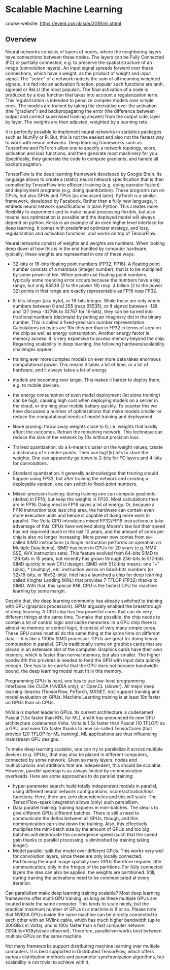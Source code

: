 # Scalable Machine Learning

course website: https://event.cwi.nl/lsde/2019/ml.shtml

## Overview

Neural networks consists of layers of nodes, where the neighboring layers have connections between these nodes. The layers can be Fully Connected (FC) or partially connected, e.g. to preserve the spatial structure of an image (convolution layers). An input signal spreads forward over these connections, which have a weight, as the product of weight and input signal. The "score" of a network node is the sum of all incoming weighted signals. It is fed into an activation function; popular such functions are tanh, sigmoid or ReLU (the most popular). The final activation of a node is produced by a loss function that takes into account a regularization term. This regularization is intended to penalize complex models over simple ones. The models are trained by taking the derivative over the activation (the "gradient") and backpropagating the error (the difference between output and correct supervised training answer) from the output side, layer by layer. The weights are then adjusted, weighted by a learning rate.

It is perfectly possible to implement neural networks in statistics packages such as NumPy or R. But, this is not the easiest and also not the fastest way to work with neural networks. Deep learning frameworks such as Tensorflow and PyTorch allow one to specify a network topology, score, activation and loss functions; and then generate most machinery for you. Specifically, they generate the code to compute gradients, and handle all backpropagation.

TensorFlow is the deep learning framework developed by Google Brain. Its language allows to create a (static) neural network specification that is then compiled by TensorFlow into efficient training (e.g. doing operator fusion) and deployment programs (e.g. doing quantization). These programs run on CPUs, but also GPUs and TPUs (as discussed later). PyTorch is a similar framework, developed by Facebook. Rather than a fully new language, it embeds neural network specifications in plain Python. This creates more flexibility to experiment and to make neural processing flexible, but also means less optimization is possible and the deployed model will always depend on python. Keras is an example of an even higher level interface for deep learning. It comes with predefined optimizer strategy, and loss, regularization and activation functions, and works on top of TensorFlow.

Neural networks consist of weights and weights are numbers. When looking deep down at how this is in the end handled by computer hardware, typically, these weights are represented in one of these ways:

- 32-bits or 16-bits floating point numbers (FP32, FP16). A floating point number consists of a mantissa (integer number), that is to be multiplied by some power of ten. When people use floating point numbers, typically some rounding error occurs because the numbers have a big range, but only 65536 (2 to the power 16) resp. 4 billion (2 to the power 32) points in that range are exactly representable as FP16 resp FP32.
- 8-bits integer (aka byte), or 16-bits integer. While these are only whole numbers between 0 and 255 (resp 65535), or if signed between -128 and 127 (resp -32768 to 32767 for 16-bits), they can be turned into fractional numbers (decimals) by putting an imaginary dot in the binary number. This is called a fixed-precision number representation.
Calculations on bytes are 10x cheaper than in FP32 in terms of area on the chip as well as energy consumption. Another energy factor is memory access: it is very expensive to access memory beyond the chip.
Regarding scalability in deep learning, the following hardware/scalability challenges appear:

- training ever more complex models on ever more data takes enormous computational power. This means it takes a lot of time, or a lot of hardware, and it always takes a lot of energy.
- models are becoming ever larger. This makes it harder to deploy them, e.g. to mobile devices.
- the energy consumption of even model deployment (let alone training) can be high, causing high cost when deploying models on a server in the cloud, or draining your mobile battery quickly.
To counter this we have discussed a number of optimizations that make models smaller or reduce the computational needs of model training and deployment.

- Node pruning: throw away weights close to 0; i.e. weights that hardly affect the outcomes. Retrain the remaining network. This technique can reduce the size of the network by 10x without precision loss.
- Trained quantization: do a k-means cluster on the weight values; create a dictionary of k center-points. Then use log2(k) bits to store the weights. One can apparently go down to 2-bits for FC layers and 4-bits for convolutions.
- Standard quantization: it generally acknowledged that training should happen using FP32, but after training the network and creating a deployable version, one can switch to fixed-point numbers.
- Mixed-precision training: during training one can compute gradients (deltas) in FP16; but keep the weights in FP32. Most calculations then are in FP16. Doing most in FP16 saves a lot of energy. Or, because a FP16 instruction take less chip area, the hardware can contain even more execution units and hence is capable of doing more work in parallel. The Volta GPU introduces mixed FP32/FP16 instructions to take advantage of this.
CPUs have evolved along Moore's law but their speed has not improved much in the last 10 years, and the amount of cores per chip is also no longer increasing. More power now comes from so-called SIMD instructions (a Single Instruction performs an operation on Multiple Data items). SIMD has been in CPUs for 20 years (e.g. MMX, SSE, AVX instruction sets). This feature evolved from 64-bits SIMD to 128-bits in 15 years, but recently has grown through 256-bits to 512-bits SIMD quickly in new CPU designs. SIMD with 512-bits means: one "+" (plus), * (multiply), etc. instruction works on 64x8-bits numbers (or 32x16-bits, or 16x32-bits). Intel has a launched a chip for deep learning called Knights Landing (KNL) that provides 7 TFLOP (FP32) thanks to SIMD. With that, this special KNL CPU is the fastest CPU for machine learning by some margin.

Despite that, the deep learning community has already switched to training with GPU (graphics processors). GPUs arguably enabled the breakthrough of deep learning. A CPU chip has few powerful cores that can do very different things at the same time. To make that possible, the chip needs to contain a lot of control logic and cache memories. In a GPU chip there is almost no memory or control logic, it consist of very many simple cores. These GPU cores must all do the same thing at the same time on different data -- it is like a 1000x SIMD processor. GPUs are great for doing heavy computation in parallel. GPUs traditionally come on graphics cards that are placed in an extension slot of the computer. Graphics cards have their own memory, which is faster than normal memory, but also smaller. The higher bandwidth this provides is needed to feed the GPU with input data quickly enough. One has to be careful that the GPU does not become bandwidth-bound, the deep learning model must fit in this memory.

Programming GPUs is hard, one has to use low-level programming interfaces like CUDA (NVIDIA only), or OpenCL (slower). All major deep learning libraries (TensorFlow, PyTorch, MXNET, etc) support training and model evaluation on GPUs. Machine Learning training is at least 10x faster on GPUs than on CPUs.

NVidia is market leader in GPUs. Its current architecture is codenamed Pascal (1.5x faster than KNL for ML), and it has announced its new GPU architecture codenamed Volta. Volta is 1.5x faster than Pascal (10 TFLOP) as a GPU, and even 12x faster thanks to new so-called TensorCores (that provide 120 TFLOP for ML training). ML applications are thus influencing mainstream GPU designs.

To make deep learning scalable, one can try to parallelize it across multiple devices (e.g. GPUs), that may also be placed in different computers, connected by some network. Given so many layers, nodes and multiplications and additions that are independent, this should be scalable. However, parallel speedup is as always limited by communication overheads. Here are some approaches to do parallel training:

- hyper-parameter search: build totally independent models in parallel, using different neural network configurations, score/activation/loss functions. Here, there are zero dependencies and this will scale. The TensorFlow-spark integration allows (only) such paralellism.
- Data parallel training: training happens in mini-batches. The idea is to give different GPUs different batches. There is still a need to communicate the deltas between all GPUs, though, and this communication can slow down the training. Also, this effectively multiplies the mini-batch size by the amount of GPUs and too big batches will deteriorate the convergence speed (such that the speed gain thanks to parallel processing is diminished by training taking longer).
- Model parallel: split the model over different GPUs. This works very well for convolution layers, since these are only locally connected. Partitioning the input image spatially over GPUs therefore requires little communication, only in the fringes of the partitions. For fully connected layers the idea can also be applied: the weights are partitioned. Still, during training the activations need to be communicated at every iteration.

Can parallelism make deep learning training scalable? Most deep learning frameworks offer multi-GPU training, as long as these multiple GPUs are located inside the same computer. This tends to scale nicely, but the practical maximum number of GPUs in a machine is 8 or so. Please note that NVIDIA GPUs inside the same machine can be directly connected to each other with an NVlink cable, which has much higher bandwidth (up to 300GB/s in Volta), and is 100x faster than a fast computer network (10Gbits=1GByte/sec ethernet). Therefore, parallelism works best between multiple GPUs on the same machine.

Not many frameworks support distributing machine learning over multiple computers. It is best supported in Distributed TensorFlow, which offers various distribution methods and parameter synchronization algorithms, but scalability is not trivial to achieve with it.